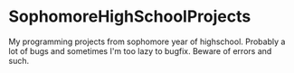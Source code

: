 # SophomoreHighSchoolProjects

My programming projects from sophomore year of highschool. Probably a lot of bugs and sometimes I'm too lazy to bugfix. Beware of errors and such. 
